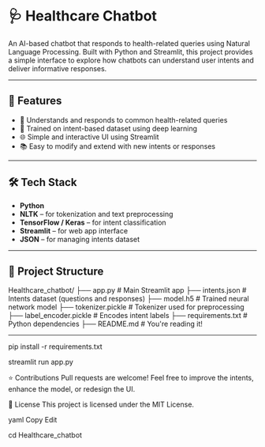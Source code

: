 # 🩺 Healthcare Chatbot

An AI-based chatbot that responds to health-related queries using Natural Language Processing. Built with Python and Streamlit, this project provides a simple interface to explore how chatbots can understand user intents and deliver informative responses.

---

## 🚀 Features

- 💬 Understands and responds to common health-related queries
- 🧠 Trained on intent-based dataset using deep learning
- 🌐 Simple and interactive UI using Streamlit
- 📚 Easy to modify and extend with new intents or responses

---

## 🛠️ Tech Stack

- **Python**
- **NLTK** – for tokenization and text preprocessing  
- **TensorFlow / Keras** – for intent classification  
- **Streamlit** – for web app interface  
- **JSON** – for managing intents dataset

---

## 📁 Project Structure

Healthcare_chatbot/
├── app.py # Main Streamlit app
├── intents.json # Intents dataset (questions and responses)
├── model.h5 # Trained neural network model
├── tokenizer.pickle # Tokenizer used for preprocessing
├── label_encoder.pickle # Encodes intent labels
├── requirements.txt # Python dependencies
├── README.md # You're reading it!



---


pip install -r requirements.txt

streamlit run app.py



⭐ Contributions
Pull requests are welcome! Feel free to improve the intents, enhance the model, or redesign the UI.

📜 License
This project is licensed under the MIT License.

yaml
Copy
Edit

cd Healthcare_chatbot
